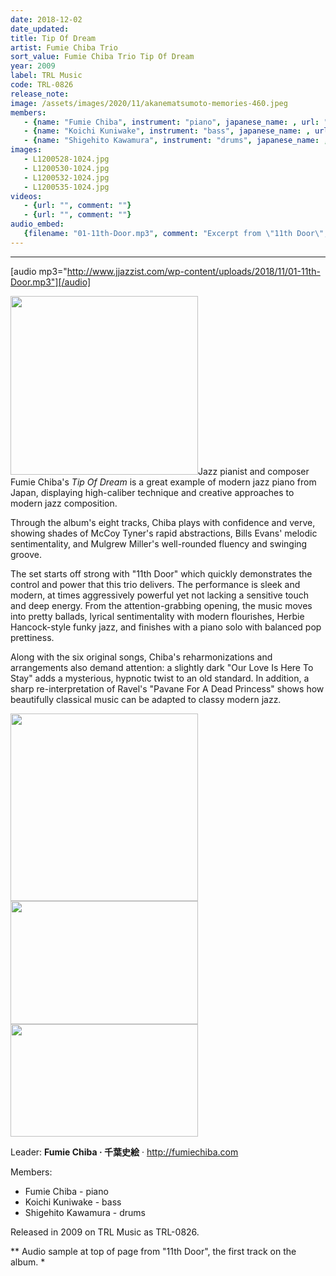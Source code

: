 ```yaml
---
date: 2018-12-02
date_updated: 
title: Tip Of Dream
artist: Fumie Chiba Trio
sort_value: Fumie Chiba Trio Tip Of Dream
year: 2009
label: TRL Music
code: TRL-0826
release_note: 
image: /assets/images/2020/11/akanematsumoto-memories-460.jpeg
members:
   - {name: "Fumie Chiba", instrument: "piano", japanese_name: , url: ""}
   - {name: "Koichi Kuniwake", instrument: "bass", japanese_name: , url: ""}
   - {name: "Shigehito Kawamura", instrument: "drums", japanese_name: , url: ""}
images: 
   - L1200528-1024.jpg
   - L1200530-1024.jpg
   - L1200532-1024.jpg
   - L1200535-1024.jpg
videos: 
   - {url: "", comment: ""}
   - {url: "", comment: ""}
audio_embed:
   {filename: "01-11th-Door.mp3", comment: "Excerpt from \"11th Door\", the first track on the album:"}
---
```

---
[audio mp3="http://www.jjazzist.com/wp-content/uploads/2018/11/01-11th-Door.mp3"][/audio]

<a href="http://www.jjazzist.com/wp-content/uploads/2018/11/L1200528.jpg"><img class="size-medium wp-image-3115 alignright" src="http://www.jjazzist.com/wp-content/uploads/2018/11/L1200528-300x286.jpg" alt="" width="300" height="286" /></a>Jazz pianist and composer Fumie Chiba's *Tip Of Dream* is a great example of modern jazz piano from Japan, displaying high-caliber technique and creative approaches to modern jazz composition.

Through the album's eight tracks, Chiba plays with confidence and verve, showing shades of McCoy Tyner's rapid abstractions, Bills Evans' melodic sentimentality, and Mulgrew Miller's well-rounded fluency and swinging groove.

The set starts off strong with "11th Door" which quickly demonstrates the control and power that this trio delivers. The performance is sleek and modern, at times aggressively powerful yet not lacking a sensitive touch and deep energy. From the attention-grabbing opening, the music moves into pretty ballads, lyrical sentimentality with modern flourishes, Herbie Hancock-style funky jazz, and finishes with a piano solo with balanced pop prettiness.

Along with the six original songs, Chiba's reharmonizations and arrangements also demand attention: a slightly dark "Our Love Is Here To Stay" adds a mysterious, hypnotic twist to an old standard. In addition, a sharp re-interpretation of Ravel's "Pavane For A Dead Princess" shows how beautifully classical music can be adapted to classy modern jazz.

<a href="http://www.jjazzist.com/wp-content/uploads/2018/11/L1200530.jpg"><img class="alignnone size-medium wp-image-3116" src="http://www.jjazzist.com/wp-content/uploads/2018/11/L1200530-300x300.jpg" alt="" width="300" height="300" /></a><a href="http://www.jjazzist.com/wp-content/uploads/2018/11/L1200532.jpg"><img class="alignnone size-medium wp-image-3117" src="http://www.jjazzist.com/wp-content/uploads/2018/11/L1200532-300x197.jpg" alt="" width="300" height="197" /></a><a href="http://www.jjazzist.com/wp-content/uploads/2018/11/L1200535.jpg"><img class="alignnone size-medium wp-image-3118" src="http://www.jjazzist.com/wp-content/uploads/2018/11/L1200535-300x180.jpg" alt="" width="300" height="180" /></a>

Leader: <strong>Fumie Chiba · 千葉史絵</strong> · <a href="http://fumiechiba.com">http://fumiechiba.com</a>

Members:
<ul>
 	<li>Fumie Chiba - piano</li>
 	<li>Koichi Kuniwake - bass</li>
 	<li>Shigehito Kawamura - drums</li>
</ul>
Released in 2009 on TRL Music as TRL-0826.

** Audio sample at top of page from "11th Door", the first track on the album. *

